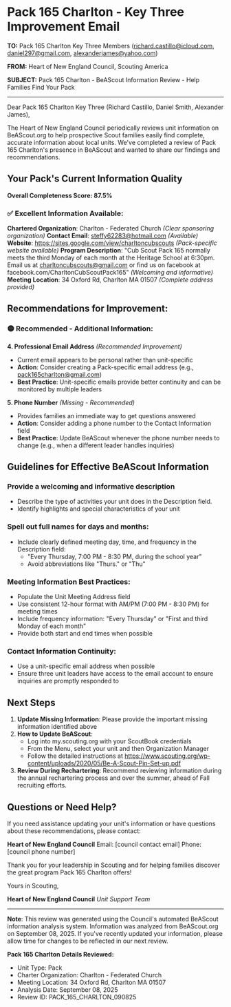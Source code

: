 # Pack 165 Charlton - Key Three Improvement Email

**TO:** Pack 165 Charlton Key Three Members (richard.castillo@icloud.com, daniel297@gmail.com, alexanderjames@yahoo.com)

**FROM:** Heart of New England Council, Scouting America

**SUBJECT:** Pack 165 Charlton - BeAScout Information Review - Help Families Find Your Pack

---

Dear Pack 165 Charlton Key Three (Richard Castillo, Daniel Smith, Alexander James),

The Heart of New England Council periodically reviews unit information on BeAScout.org to help prospective Scout families easily find complete, accurate information about local units. We've completed a review of Pack 165 Charlton's presence in BeAScout and wanted to share our findings and recommendations.

## Your Pack's Current Information Quality

**Overall Completeness Score: 87.5%**

### ✅ **Excellent Information Available:**
**Chartered Organization**: Charlton - Federated Church *(Clear sponsoring organization)*
**Contact Email**: steffy62283@hotmail.com *(Available)*
**Website**: https://sites.google.com/view/charltoncubscouts *(Pack-specific website available)*
**Program Description**: "Cub Scout Pack 165 normally meets the third Monday of each month at the Heritage School at 6:30pm. Email us at charltoncubscouts@gmail.com or find us on facebook at facebook.com/CharltonCubScoutPack165" *(Welcoming and informative)*
**Meeting Location**: 34 Oxford Rd, Charlton MA 01507 *(Complete address provided)*

## Recommendations for Improvement:

### 🟡 **Recommended - Additional Information:**

**4. Professional Email Address** *(Recommended Improvement)*
- Current email appears to be personal rather than unit-specific
- **Action**: Consider creating a Pack-specific email address (e.g., pack165charlton@gmail.com)
- **Best Practice**: Unit-specific emails provide better continuity and can be monitored by multiple leaders

**5. Phone Number** *(Missing - Recommended)*
- Provides families an immediate way to get questions answered
- **Action**: Consider adding a phone number to the Contact Information field
- **Best Practice**: Update BeAScout whenever the phone number needs to change (e.g., when a different leader handles inquiries)

## Guidelines for Effective BeAScout Information

### **Provide a welcoming and informative description**
- Describe the type of activities your unit does in the Description field.
- Identify highlights and special characteristics of your unit

### **Spell out full names for days and months:**
- Include clearly defined meeting day, time, and frequency in the Description field:
  - "Every Thursday, 7:00 PM - 8:30 PM, during the school year"
  - Avoid abbreviations like "Thurs." or "Thu"

### **Meeting Information Best Practices:**
- Populate the Unit Meeting Address field
- Use consistent 12-hour format with AM/PM (7:00 PM - 8:30 PM) for meeting times
- Include frequency information: "Every Thursday" or "First and third Monday of each month"
- Provide both start and end times when possible

### **Contact Information Continuity:**
- Use a unit-specific email address when possible
- Ensure three unit leaders have access to the email account to ensure inquiries are promptly responded to

## Next Steps

1. **Update Missing Information**: Please provide the important missing information identified above
2. **How to Update BeAScout**: 
   - Log into my.scouting.org with your ScoutBook credentials
   - From the Menu, select your unit and then Organization Manager
   - Follow the detailed instructions at
     https://www.scouting.org/wp-content/uploads/2020/05/Be-A-Scout-Pin-Set-up.pdf
3. **Review During Rechartering**: Recommend reviewing information during the annual rechartering process and over the summer, ahead of Fall recruiting efforts.

## Questions or Need Help?

If you need assistance updating your unit's information or have questions about these recommendations, please contact:

**Heart of New England Council**
Email: [council contact email]
Phone: [council phone number]

Thank you for your leadership in Scouting and for helping families discover the great program Pack 165 Charlton offers!

Yours in Scouting,

**Heart of New England Council**
*Unit Support Team*

---

**Note**: This review was generated using the Council's automated BeAScout information analysis system. Information was analyzed from BeAScout.org on September 08, 2025. If you've recently updated your information, please allow time for changes to be reflected in our next review.

**Pack 165 Charlton Details Reviewed:**
- Unit Type: Pack
- Charter Organization: Charlton - Federated Church
- Meeting Location: 34 Oxford Rd, Charlton MA 01507
- Analysis Date: September 08, 2025
- Review ID: PACK_165_CHARLTON_090825